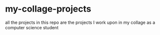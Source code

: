 # my-collage-projects
all the projects in this repo are the projects I work upon in my collage as a computer science student 
